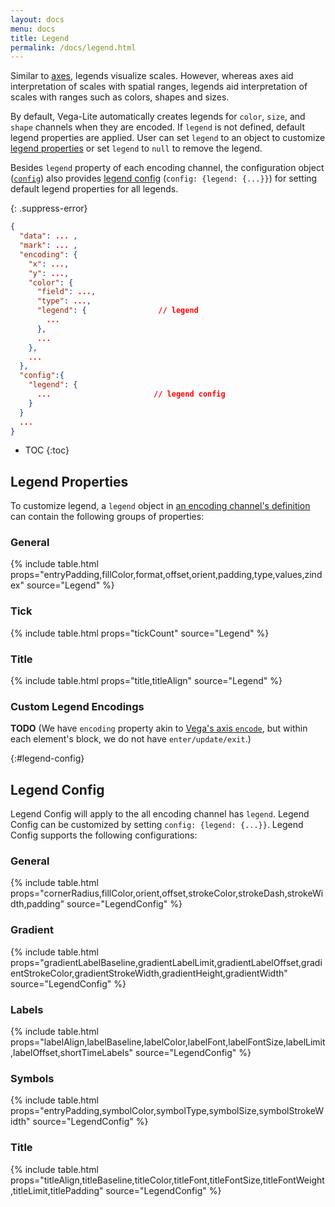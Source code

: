 ```yaml
---
layout: docs
menu: docs
title: Legend
permalink: /docs/legend.html
---
```


Similar to [axes](axis.html), legends visualize scales. However, whereas axes aid interpretation of scales with spatial ranges, legends aid interpretation of scales with ranges such as colors, shapes and sizes.

By default, Vega-Lite automatically creates legends for `color`, `size`, and `shape` channels when they are encoded. 
If `legend` is not defined, default legend properties are applied. User can  set `legend` to an object to customize [legend properties](#legend-properties) or set `legend` to `null` to remove the legend.

Besides `legend` property of each encoding channel, the configuration object ([`config`](config.html)) also provides [legend config](#legend-config) (`config: {legend: {...}}`) for setting default legend properties for all legends.


{: .suppress-error}
```json
{
  "data": ... ,
  "mark": ... ,
  "encoding": {
    "x": ...,
    "y": ...,
    "color": {
      "field": ...,
      "type": ...,
      "legend": {                // legend
        ...
      },
      ...
    },
    ...
  },
  "config":{
    "legend": {
      ...                       // legend config
    }
  }
  ...
}
```

* TOC
{:toc}


## Legend Properties

To customize legend, a `legend` object in [an encoding channel's definition](encoding.html) can contain the following groups of properties:



### General

{% include table.html props="entryPadding,fillColor,format,offset,orient,padding,type,values,zindex" source="Legend" %}

### Tick

{% include table.html props="tickCount" source="Legend" %}

### Title

{% include table.html props="title,titleAlign" source="Legend" %}

### Custom Legend Encodings

**TODO** (We have `encoding` property akin to [Vega's axis `encode`](https://vega.github.io/vega/docs/legends/#custom-legend-encodings), but within each element's block, we do not have `enter/update/exit`.)

{:#legend-config}
## Legend Config

Legend Config will apply to the all encoding channel has `legend`. Legend Config can be customized by setting `config: {legend: {...}}`. Legend Config supports the following configurations:

### General

{% include table.html props="cornerRadius,fillColor,orient,offset,strokeColor,strokeDash,strokeWidth,padding" source="LegendConfig" %}

### Gradient

{% include table.html props="gradientLabelBaseline,gradientLabelLimit,gradientLabelOffset,gradientStrokeColor,gradientStrokeWidth,gradientHeight,gradientWidth" source="LegendConfig" %}

### Labels

{% include table.html props="labelAlign,labelBaseline,labelColor,labelFont,labelFontSize,labelLimit,labelOffset,shortTimeLabels" source="LegendConfig" %}

### Symbols

{% include table.html props="entryPadding,symbolColor,symbolType,symbolSize,symbolStrokeWidth" source="LegendConfig" %}

### Title

{% include table.html props="titleAlign,titleBaseline,titleColor,titleFont,titleFontSize,titleFontWeight,titleLimit,titlePadding" source="LegendConfig" %}

